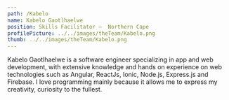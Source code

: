 ```yaml
---
path: /Kabelo
name: Kabelo Gaotlhaelwe
position: Skills Facilitator –  Northern Cape
profilePicture: ../../images/theTeam/Kabelo.png
thumb: ../../images/theTeam/Kabelo.png
---
```

Kabelo Gaotlhaelwe is a software engineer specializing in app and web development, with extensive knowledge and hands on experience on web technologies such as Angular, ReactJs, Ionic, Node.js, Express.js and Firebase. I love programming mainly because it allows me to express my creativity, curiosity to the fullest.